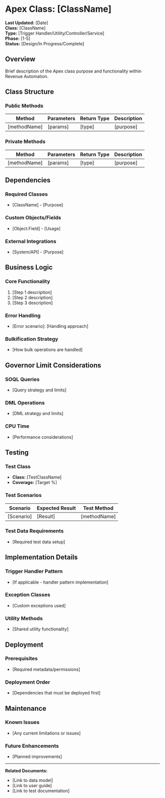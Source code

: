 # Apex Class: [ClassName]

**Last Updated:** [Date]  
**Class:** [ClassName]  
**Type:** [Trigger Handler/Utility/Controller/Service]  
**Phase:** [1-5]  
**Status:** [Design/In Progress/Complete]

## Overview

Brief description of the Apex class purpose and functionality within Revenue Automation.

## Class Structure

### Public Methods

| Method | Parameters | Return Type | Description |
|--------|------------|-------------|-------------|
| [methodName] | [params] | [type] | [purpose] |

### Private Methods

| Method | Parameters | Return Type | Description |
|--------|------------|-------------|-------------|
| [methodName] | [params] | [type] | [purpose] |

## Dependencies

### Required Classes
- [ClassName] - [Purpose]

### Custom Objects/Fields
- [Object.Field] - [Usage]

### External Integrations
- [System/API] - [Purpose]

## Business Logic

### Core Functionality
1. [Step 1 description]
2. [Step 2 description]
3. [Step 3 description]

### Error Handling
- [Error scenario]: [Handling approach]

### Bulkification Strategy
- [How bulk operations are handled]

## Governor Limit Considerations

### SOQL Queries
- [Query strategy and limits]

### DML Operations
- [DML strategy and limits]

### CPU Time
- [Performance considerations]

## Testing

### Test Class
- **Class:** [TestClassName]
- **Coverage:** [Target %]

### Test Scenarios

| Scenario | Expected Result | Test Method |
|----------|----------------|-------------|
| [Scenario] | [Result] | [methodName] |

### Test Data Requirements
- [Required test data setup]

## Implementation Details

### Trigger Handler Pattern
- [If applicable - handler pattern implementation]

### Exception Classes
- [Custom exceptions used]

### Utility Methods
- [Shared utility functionality]

## Deployment

### Prerequisites
- [Required metadata/permissions]

### Deployment Order
- [Dependencies that must be deployed first]

## Maintenance

### Known Issues
- [Any current limitations or issues]

### Future Enhancements
- [Planned improvements]

---

**Related Documents:**
- [Link to data model]
- [Link to user guide]
- [Link to test documentation]

